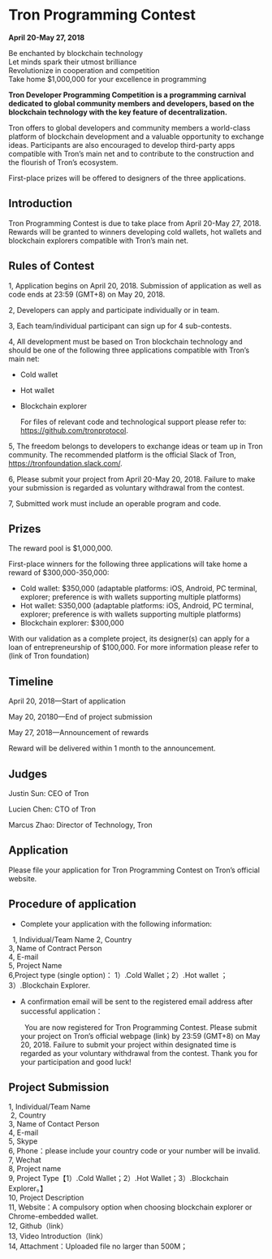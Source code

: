# Tron Programming Contest

**April 20-May 27, 2018**

Be enchanted by blockchain technology  
Let minds spark their utmost brilliance  
Revolutionize in cooperation and competition  
Take home $1,000,000 for your excellence in programming

**Tron Developer Programming Competition is a programming carnival dedicated to global community members and developers, based on the blockchain technology with the key feature of decentralization.**  

Tron offers to global developers and community members a world-class platform of blockchain development and a valuable opportunity to exchange ideas. Participants are also encouraged to develop third-party apps compatible with Tron’s main net and to contribute to the construction and the flourish of Tron’s ecosystem.  

First-place prizes will be offered to designers of the three applications.

## Introduction

Tron Programming Contest is due to take place from April 20-May 27, 2018. Rewards will be granted to winners developing cold wallets, hot wallets and blockchain explorers compatible with Tron’s main net.

## Rules of Contest

1, Application begins on April 20, 2018. Submission of application as well as code ends at 23:59 (GMT+8) on May 20, 2018.

2, Developers can apply and participate individually or in team.

3, Each team/individual participant can sign up for 4 sub-contests.

4, All development must be based on Tron blockchain technology and should be one of the following three applications compatible with Tron’s main net:  
    
+ Cold wallet
    
+ Hot wallet
   
+ Blockchain explorer

    For files of relevant code and technological support please refer to: https://github.com/tronprotocol.

5, The freedom belongs to developers to exchange ideas or team up in Tron community. The recommended platform is the official Slack of Tron, https://tronfoundation.slack.com/.

6, Please submit your project from April 20-May 20, 2018. Failure to make your submission is regarded as voluntary withdrawal from the contest.

7, Submitted work must include an operable program and code.

## Prizes

The reward pool is $1,000,000.  

First-place winners for the following three applications will take home a reward of $300,000-350,000:

+ Cold wallet: $350,000 (adaptable platforms: iOS, Android, PC terminal, explorer; preference is with wallets supporting multiple platforms)
+ Hot wallet: S350,000 (adaptable platforms: iOS, Android, PC terminal, explorer; preference is with wallets supporting multiple platforms)
+ Blockchain explorer: $300,000

With our validation as a complete project, its designer(s) can apply for a loan of entrepreneurship of $100,000. For more information please refer to (link of Tron foundation)

## Timeline

April 20, 2018—Start of application  

May 20, 20180—End of project submission  

May 27, 2018—Announcement of rewards  

Reward will be delivered within 1 month to the announcement.

## Judges

Justin Sun: CEO of Tron  

Lucien Chen: CTO of Tron  

Marcus Zhao: Director of Technology, Tron

## Application 

Please file your application for Tron Programming Contest on Tron’s official website.

## Procedure of application

+ Complete your application with the following information:  

  1, Individual/Team Name 
2, Country  
3, Name of Contract Person  
4, E-mail  
5, Project Name  
6,Project type (single option)： 1）.Cold Wallet；2）.Hot wallet ；3）.Blockchain Explorer.

+ A confirmation email will be sent to the registered email address after successful application：

      You are now registered for Tron Programming Contest. Please submit your project on Tron’s official webpage (link) by 23:59 (GMT+8) on May 20, 2018. Failure to submit your project within designated time is regarded as your voluntary withdrawal from the contest. Thank you for your participation and good luck!

## Project Submission

1, Individual/Team Name  
 2, Country  
3, Name of Contact Person  
4, E-mail  
5, Skype  
6, Phone：please include your country code or your number will be invalid.  
7, Wechat  
8, Project name  
9, Project Type【1）.Cold Wallet；2）.Hot Wallet；3）.Blockchain Explorer。】  
10, Project Description   
11, Website：A compulsory option when choosing blockchain explorer or Chrome-embedded wallet.  
12, Github（link）  
13, Video Introduction（link）  
14, Attachment：Uploaded file no larger than 500M；


